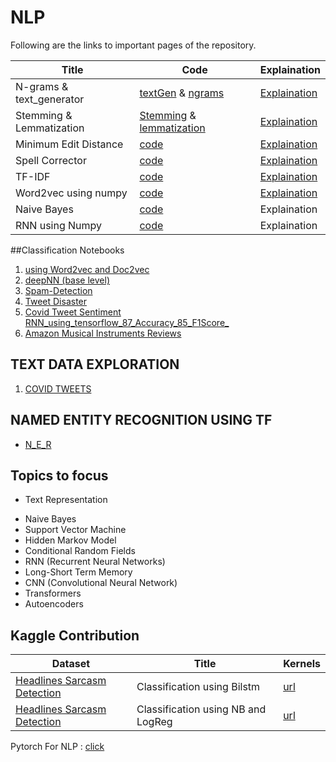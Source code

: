 # NLP 
Following are the links to important pages of the repository. 

| Title | Code | Explaination |
|------|-----|-----|
| N-grams & text_generator| [textGen](https://github.com/rushikeshnaik779/PracticeForNLP/blob/main/ngrams/Basic_Language_Model_.ipynb) & [ngrams](https://github.com/rushikeshnaik779/PracticeForNLP/blob/main/ngrams/Creating_Ngrams.ipynb) | [Explaination](https://github.com/rushikeshnaik779/PracticeForNLP/blob/main/ngrams/README.md) | 
| Stemming & Lemmatization| [Stemming](https://github.com/rushikeshnaik779/PracticeForNLP/blob/main/Stemming-Lemmatization/Stemming.ipynb) & [lemmatization](https://github.com/rushikeshnaik779/PracticeForNLP/blob/main/Stemming-Lemmatization/Lemma.ipynb) | [Explaination](https://github.com/rushikeshnaik779/PracticeForNLP/blob/main/Stemming-Lemmatization/README.md) | 
| Minimum Edit Distance| [code](https://github.com/rushikeshnaik779/PracticeForNLP/blob/main/Minimum_Edit_Distance/minimum_Edit_distance.ipynb) | [Explaination](https://github.com/rushikeshnaik779/PracticeForNLP/blob/main/Minimum_Edit_Distance/README.md) | 
| Spell Corrector | [code](https://github.com/rushikeshnaik779/PracticeForNLP/blob/main/spell_corrector/Spell_Correction.ipynb) | [Explaination](https://github.com/rushikeshnaik779/PracticeForNLP/blob/main/spell_corrector/README.md) | 
| TF-IDF| [code](https://github.com/rushikeshnaik779/PracticeForNLP/blob/main/tfidfFromScratch/TF_IDF_from_Scratch.ipynb) | [Explaination](https://github.com/rushikeshnaik779/PracticeForNLP/blob/main/tfidfFromScratch/README.md) | 
| Word2vec using numpy | [code](https://github.com/rushikeshnaik779/PracticeForNLP/blob/main/word2vec_using_numpy/word2vec_skipgram_v1.ipynb) | [Explaination](https://github.com/rushikeshnaik779/PracticeForNLP/blob/main/word2vec_using_numpy/README.md) | 
| Naive Bayes| [code](https://github.com/rushikeshnaik779/EDA/blob/master/Naive_Bayes_with_Python.ipynb) | Explaination | 
| RNN using Numpy| [code](https://github.com/rushikeshnaik779/PracticeForNLP/blob/main/rnn_from_scratch/RNN_from_scartch.ipynb) | Explaination | 

##Classification Notebooks 
1. [using Word2vec and Doc2vec](https://github.com/rushikeshnaik779/classification_algorithms_miscellaneous/blob/main/D2V_W2V.ipynb)
2. [deepNN (base level)](https://github.com/rushikeshnaik779/classification_algorithms_miscellaneous/blob/main/DeepNN.ipynb)
3. [Spam-Detection](https://github.com/rushikeshnaik779/sms_spam/blob/main/SMS_spam_detection_.ipynb)
4. [Tweet Disaster](https://github.com/rushikeshnaik779/PracticeForNLP/blob/main/NLP_tweet_disaster/NLP_with_Tweet.ipynb)
5. [Covid Tweet Sentiment RNN_using_tensorflow_87_Accuracy_85_F1Score_](https://github.com/rushikeshnaik779/PracticeForNLP/blob/main/text_classifiers/RNN_using_tensorflow_87_Accuracy_85_F1Score_.ipynb)
6. [Amazon Musical Instruments Reviews](https://github.com/rushikeshnaik779/PracticeForNLP/blob/main/text_classifiers/Amazon_Musical_Instruments_Reviews_.ipynb)

## TEXT DATA EXPLORATION 
1. [COVID TWEETS](https://github.com/rushikeshnaik779/PracticeForNLP/blob/main/exploration/Basic_EDA_and_Visualization_of_covid_tweets.ipynb)

## NAMED ENTITY RECOGNITION USING TF
* [N_E_R](https://github.com/rushikeshnaik779/PracticeForNLP/blob/main/N_E_R/NER.ipynb)

## Topics to focus 

* Text Representation 
- Naive Bayes 
- Support Vector Machine 
- Hidden Markov Model 
- Conditional Random Fields 
- RNN (Recurrent Neural Networks)
- Long-Short Term Memory 
- CNN (Convolutional Neural Network) 
- Transformers 
- Autoencoders 


## Kaggle Contribution
| Dataset | Title | Kernels |
|------|------|-----|
|[Headlines Sarcasm Detection](https://www.kaggle.com/rmisra/news-headlines-dataset-for-sarcasm-detection)|Classification using Bilstm|[url](https://www.kaggle.com/rushinaik/classification-using-bi-lstm)|
|[Headlines Sarcasm Detection](https://www.kaggle.com/rmisra/news-headlines-dataset-for-sarcasm-detection)|Classification using NB and LogReg|[url](https://www.kaggle.com/rushinaik/classification-using-nb-and-logreg-79-accuracy)|


Pytorch For NLP : 
[click](https://github.com/rushikeshnaik779/EDA/tree/master/pytorch_for_nlp)
